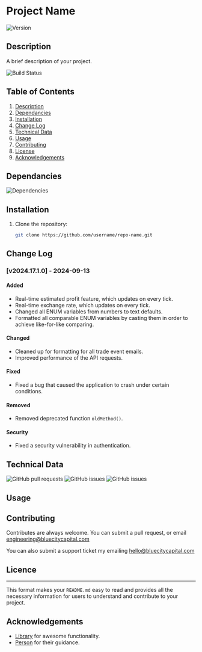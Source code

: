 # Project Name
![Version](https://img.shields.io/github/v/release/username/repo-name.svg)

## Description
A brief description of your project.

![Build Status](https://img.shields.io/github/actions/workflow/status/username/repo-name/main.yml)

## Table of Contents
1. [Description](#description)
2. [Dependancies](#dependancies)
3. [Installation](#installation)
4. [Change Log](#change-log)
5. [Technical Data](#technical-data)
6. [Usage](#usage)
7. [Contributing](#contributing)
8. [License](#license)
9. [Acknowledgements](#acknowledgements)

## Dependancies

![Dependencies](https://img.shields.io/david/username/repo-name.svg)


## Installation
1. Clone the repository:
   ```bash
   git clone https://github.com/username/repo-name.git

## Change Log
### [v2024.17.1.0] - 2024-09-13

#### Added
- Real-time estimated profit feature, which updates on every tick.
- Real-time exchange rate, which updates on every tick.
- Changed all ENUM variables from numbers to text defaults.
- Formatted all comparable ENUM variables by casting them in order to achieve like-for-like comparing. 

#### Changed
- Cleaned up for formatting for all trade event emails.
- Improved performance of the API requests.

#### Fixed
- Fixed a bug that caused the application to crash under certain conditions.

#### Removed
- Removed deprecated function `oldMethod()`.

#### Security
- Fixed a security vulnerability in authentication.

## Technical Data

![GitHub pull requests](https://img.shields.io/github/issues-pr/username/repo-name.svg)
![GitHub issues](https://img.shields.io/github/issues/username/repo-name.svg)
![GitHub issues](https://img.shields.io/github/issues/username/repo-name.svg)




## Usage

## Contributing
Contributes are always welcome. You can submit a pull request, or email [engineering@bluecitycapital.com](mailto:engineering@bluecitycapital.com)

You can also submit a support ticket my emailing [hello@bluecitycapital.com](mailto:hello@bluecitycapital.com)

## Licence

---

This format makes your `README.md` easy to read and provides all the necessary information for users to understand and contribute to your project.


## Acknowledgements
- [Library](https://github.com/library) for awesome functionality.
- [Person](https://github.com/person) for their guidance.

